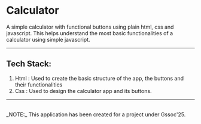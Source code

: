 # Calculator
A simple calculator with functional buttons using plain html, css and javascript. This helps understand the most basic functionalities of a calculator using simple javascript.
<hr>

## Tech Stack:
<ol>
  <li>Html : Used to create the basic structure of the app, the buttons and their functionalities</li>
  <li>Css : Used to design the calculator app and its buttons.</li>
</ol>
<hr>
<br>
_NOTE:_ This application has been created for a project under Gssoc'25.
